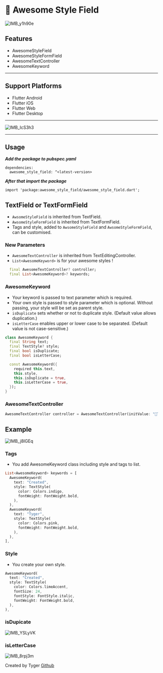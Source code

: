 # 🌈 Awesome Style Field

![IMB_y1h90e](https://github.com/boglbbogl/awesome_style_field/assets/75574246/8234aa41-1d90-4f58-bdca-44751b1788d1)

## Features

- AwesomeStyleField
- AwesomeStyleFormField
- AwesomeTextController
- AwesomeKeyword

-----------

## Support Platforms

- Flutter Android
- Flutter iOS
- Flutter Web
- Flutter Desktop

-----

![IMB_IcS3h3](https://github.com/boglbbogl/awesome_style_field/assets/75574246/14b91b04-4d17-4181-82ef-c9687e7885af)

-----

## Usage

**_Add the package to pubspec.yaml_**

```
dependencies:
  awesome_style_field: ^<latest-version>
```

**_After that import the package_**

```
import 'package:awesome_style_field/awesome_style_field.dart';
```

## TextField or TextFormField

- `AwsomeStyleField` is inherited from TextField.
- `AwsomeStyleFormField` is inherited from TextFormField.
- Tags and style, added to `AwsomeStyleField` and `AwsomeStyleFormField`, can be customised.

### New Parameters

- `AwesomeTextController` is inherited from TextEditingController.
- `List<AwesomeKeyword>` is for your awesome styles !

```dart
  final AwesomeTextController? controller;
  final List<AwesomeKeyword>? keywords;
```

### AwesomeKeyword

- Your keyword is passed to text parameter which is required.
- Your own style is passed to style parameter which is optional. Without passing, your style will be set as parent style.
- `isDuplicate` sets whether or not to duplicate style. (Default value allows duplication.)
- `isLetterCase` enables upper or lower case to be separated. (Default value is not case-sensitive.)

```dart
class AwesomeKeyword {
  final String text;
  final TextStyle? style;
  final bool isDuplicate;
  final bool isLetterCase;

  const AwesomeKeyword({
    required this.text,
    this.style,
    this.isDuplicate = true,
    this.isLetterCase = true,
  });
}
```

### AwesomeTextController

```dart
AwesomeTextController controller = AwesomeTextController(initValue: "Tyger");
```

## Example

![IMB_j8IGEq](https://github.com/boglbbogl/awesome_style_field/assets/75574246/32e4a25b-6eef-4489-8357-ffd088e6506e)

### Tags

- You add AwesomeKeyword class including style and tags to list. 

```dart
List<AwesomeKeyword> keywords = [
  AwesomeKeyword(
    text: "Created",
    style: TextStyle(
      color: Colors.indigo,
      fontWeight: FontWeight.bold,
    ),
  ),
  AwesomeKeyword(
    text: "Tyger",
    style: TextStyle(
      color: Colors.pink,
      fontWeight: FontWeight.bold,
    ),
  ),
],
```

### Style

- You create your own style. 

```dart
AwesomeKeyword(
  text: "Created",
  style: TextStyle(
    color: Colors.limeAccent,
    fontSize: 24,
    fontStyle: FontStyle.italic,
    fontWeight: FontWeight.bold,
  ),
),
```

### isDupicate

![IMB_YSLyVK](https://github.com/boglbbogl/awesome_style_field/assets/75574246/cb7601b8-59fc-46e9-bc29-0ea4e971848a)

### isLetterCase

![IMB_8rpj3m](https://github.com/boglbbogl/awesome_style_field/assets/75574246/a5ebf454-1908-45e0-8d03-bc7c4278d026)


Created by Tyger [Github](https://github.com/boglbbogl)
